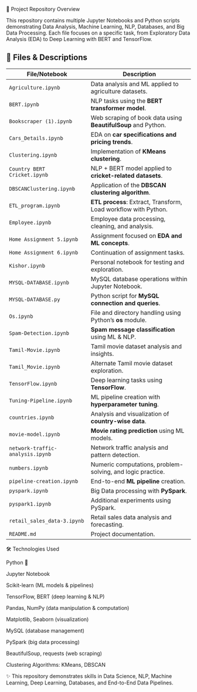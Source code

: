 📂 Project Repository Overview

This repository contains multiple Jupyter Notebooks and Python scripts demonstrating Data Analysis, Machine Learning, NLP, Databases, and Big Data Processing. Each file focuses on a specific task, from Exploratory Data Analysis (EDA) to Deep Learning with BERT and TensorFlow.

## 📄 Files & Descriptions  

| File/Notebook                     | Description                                                                 |
|-----------------------------------|-----------------------------------------------------------------------------|
| `Agriculture.ipynb`               | Data analysis and ML applied to agriculture datasets.                       |
| `BERT.ipynb`                      | NLP tasks using the **BERT transformer model**.                             |
| `Bookscraper (1).ipynb`           | Web scraping of book data using **BeautifulSoup** and Python.               |
| `Cars_Details.ipynb`              | EDA on **car specifications and pricing trends**.                           |
| `Clustering.ipynb`                | Implementation of **KMeans clustering**.                                    |
| `Country BERT Cricket.ipynb`      | NLP + BERT model applied to **cricket-related datasets**.                   |
| `DBSCANClustering.ipynb`          | Application of the **DBSCAN clustering algorithm**.                         |
| `ETL_program.ipynb`               | **ETL process**: Extract, Transform, Load workflow with Python.             |
| `Employee.ipynb`                  | Employee data processing, cleaning, and analysis.                           |
| `Home Assignment 5.ipynb`         | Assignment focused on **EDA and ML concepts**.                              |
| `Home Assignment 6.ipynb`         | Continuation of assignment tasks.                                           |
| `Kishor.ipynb`                    | Personal notebook for testing and exploration.                              |
| `MYSQL-DATABASE.ipynb`            | MySQL database operations within Jupyter Notebook.                          |
| `MYSQL-DATABASE.py`               | Python script for **MySQL connection and queries**.                         |
| `Os.ipynb`                        | File and directory handling using Python’s **os** module.                   |
| `Spam-Detection.ipynb`            | **Spam message classification** using ML & NLP.                             |
| `Tamil-Movie.ipynb`               | Tamil movie dataset analysis and insights.                                  |
| `Tamil_Movie.ipynb`               | Alternate Tamil movie dataset exploration.                                  |
| `TensorFlow.ipynb`                | Deep learning tasks using **TensorFlow**.                                   |
| `Tuning-Pipeline.ipynb`           | ML pipeline creation with **hyperparameter tuning**.                        |
| `countries.ipynb`                 | Analysis and visualization of **country-wise data**.                        |
| `movie-model.ipynb`               | **Movie rating prediction** using ML models.                                |
| `network-traffic-analysis.ipynb`  | Network traffic analysis and pattern detection.                             |
| `numbers.ipynb`                   | Numeric computations, problem-solving, and logic practice.                  |
| `pipeline-creation.ipynb`         | End-to-end **ML pipeline** creation.                                        |
| `pyspark.ipynb`                   | Big Data processing with **PySpark**.                                       |
| `pyspark1.ipynb`                  | Additional experiments using PySpark.                                       |
| `retail_sales_data-3.ipynb`       | Retail sales data analysis and forecasting.                                 |
| `README.md`                       | Project documentation.                                                      |

🛠 Technologies Used

Python 🐍

Jupyter Notebook

Scikit-learn (ML models & pipelines)

TensorFlow, BERT (deep learning & NLP)

Pandas, NumPy (data manipulation & computation)

Matplotlib, Seaborn (visualization)

MySQL (database management)

PySpark (big data processing)

BeautifulSoup, requests (web scraping)

Clustering Algorithms: KMeans, DBSCAN

✨ This repository demonstrates skills in Data Science, NLP, Machine Learning, Deep Learning, Databases, and End-to-End Data Pipelines.
